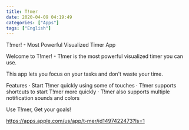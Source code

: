 ```yaml
---
title: T!mer
date: 2020-04-09 04:19:49
categories: ["Apps"]
tags: ["English"]
---
```


T!mer! - Most Powerful Visualized Timer App

Welcome to T!mer! - T!mer is the most powerful visualized timer you can use.

This app lets you focus on your tasks and don't waste your time.

Features
· Start T!mer quickly using some of touches
· T!mer supports shortcuts to start T!mer more quickly
· T!mer also supports multiple notification sounds and colors

Use T!mer, Get your goals!

https://apps.apple.com/us/app/t-mer/id1497422473?ls=1

<blockquote class="imgur-embed-pub" lang="en" data-id="5MqbIey"><a href="//imgur.com/5MqbIey"></a></blockquote><script async src="//s.imgur.com/min/embed.js" charset="utf-8"></script>

<!-- more -->

<blockquote class="imgur-embed-pub" lang="en" data-id="XW38Qc5"><a href="//imgur.com/XW38Qc5"></a></blockquote><script async src="//s.imgur.com/min/embed.js" charset="utf-8"></script>

<blockquote class="imgur-embed-pub" lang="en" data-id="zFAmvO2"><a href="//imgur.com/zFAmvO2"></a></blockquote><script async src="//s.imgur.com/min/embed.js" charset="utf-8"></script>

<blockquote class="imgur-embed-pub" lang="en" data-id="INRrzBQ"><a href="//imgur.com/INRrzBQ"></a></blockquote><script async src="//s.imgur.com/min/embed.js" charset="utf-8"></script>

<blockquote class="imgur-embed-pub" lang="en" data-id="wlI2U2I"><a href="//imgur.com/wlI2U2I"></a></blockquote><script async src="//s.imgur.com/min/embed.js" charset="utf-8"></script>



<blockquote class="imgur-embed-pub" lang="en" data-id="fnA7e7U"><a href="//imgur.com/fnA7e7U"></a></blockquote><script async src="//s.imgur.com/min/embed.js" charset="utf-8"></script>

<blockquote class="imgur-embed-pub" lang="en" data-id="TKCnpjN"><a href="//imgur.com/TKCnpjN"></a></blockquote><script async src="//s.imgur.com/min/embed.js" charset="utf-8"></script>

<blockquote class="imgur-embed-pub" lang="en" data-id="VQpijlF"><a href="//imgur.com/VQpijlF"></a></blockquote><script async src="//s.imgur.com/min/embed.js" charset="utf-8"></script>

<blockquote class="imgur-embed-pub" lang="en" data-id="MtXgSIR"><a href="//imgur.com/MtXgSIR"></a></blockquote><script async src="//s.imgur.com/min/embed.js" charset="utf-8"></script>

<blockquote class="imgur-embed-pub" lang="en" data-id="7sWMu7n"><a href="//imgur.com/7sWMu7n"></a></blockquote><script async src="//s.imgur.com/min/embed.js" charset="utf-8"></script>

<blockquote class="imgur-embed-pub" lang="en" data-id="H62xuye"><a href="//imgur.com/H62xuye"></a></blockquote><script async src="//s.imgur.com/min/embed.js" charset="utf-8"></script>
